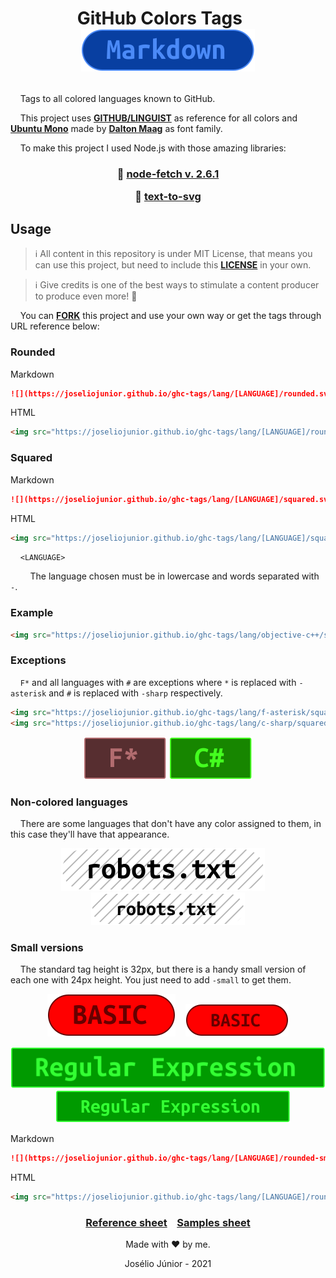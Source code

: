 <h1 align="center">

GitHub Colors Tags&nbsp;&nbsp;&nbsp;&nbsp;![](./lang/markdown/rounded.svg)

</h1>

&nbsp;&nbsp;&nbsp;&nbsp;Tags to all colored languages known to GitHub.

&nbsp;&nbsp;&nbsp;&nbsp;This project uses **[GITHUB/LINGUIST](https://github.com/github/linguist)** as reference for all colors and **[Ubuntu Mono](https://fonts.google.com/specimen/Ubuntu+Mono?query=ubuntu+#license)** made by **[Dalton Maag](https://fonts.google.com/?query=Dalton+Maag)** as font family.

&nbsp;&nbsp;&nbsp;&nbsp;To make this project I used Node.js with those amazing libraries:

<h3 align="center">

📗 [node-fetch v. 2.6.1](https://www.npmjs.com/package/node-fetch)

📗 [text-to-svg](https://www.npmjs.com/package/text-to-svg)

</h3>


## Usage
> ℹ All content in this repository is under MIT License, that means you can use this project, but need to include this **[LICENSE](LICENSE)** in your own.

> ℹ Give credits is one of the best ways to stimulate a content producer to produce even more! 🤩

&nbsp;&nbsp;&nbsp;&nbsp;You can **[FORK](https://github.com/joseliojunior/ghc-tags.git)** this project and use your own way or get the tags through URL reference below:

### Rounded

Markdown
~~~markdown
![](https://joseliojunior.github.io/ghc-tags/lang/[LANGUAGE]/rounded.svg)
~~~
HTML
~~~html
<img src="https://joseliojunior.github.io/ghc-tags/lang/[LANGUAGE]/rounded.svg">
~~~

### Squared
Markdown
~~~markdown
![](https://joseliojunior.github.io/ghc-tags/lang/[LANGUAGE]/squared.svg)
~~~
HTML
~~~html
<img src="https://joseliojunior.github.io/ghc-tags/lang/[LANGUAGE]/squared.svg">
~~~

&nbsp;&nbsp;&nbsp;&nbsp;`<LANGUAGE>`

&nbsp;&nbsp;&nbsp;&nbsp;&nbsp;&nbsp;&nbsp;&nbsp;The language chosen must be in lowercase and words separated with `-`.

### Example
~~~html
<img src="https://joseliojunior.github.io/ghc-tags/lang/objective-c++/squared.svg">
~~~

### Exceptions
&nbsp;&nbsp;&nbsp;&nbsp;`F*` and all languages with `#` are exceptions where `*` is replaced with `-asterisk` and `#` is replaced with `-sharp` respectively.
~~~html
<img src="https://joseliojunior.github.io/ghc-tags/lang/f-asterisk/squared.svg">
<img src="https://joseliojunior.github.io/ghc-tags/lang/c-sharp/squared.svg">
~~~
<div align="center">

![](./lang/f-asterisk/squared.svg) ![](./lang/c-sharp/squared.svg)

</div>


### Non-colored languages

&nbsp;&nbsp;&nbsp;&nbsp;There are some languages that don't have any color assigned to them, in this case they'll have that appearance.

<div align="center">

![](./lang/robots.txt/rounded.svg)&nbsp;&nbsp;&nbsp;&nbsp;![](./lang/robots.txt/rounded-small.svg)

</div>

### Small versions

&nbsp;&nbsp;&nbsp;&nbsp;The standard tag height is 32px, but there is a handy small version of each one with 24px height. You just need to add `-small` to get them.

<div align="center">

![](./lang/basic/rounded.svg)&nbsp;&nbsp;&nbsp;&nbsp;![](./lang/basic/rounded-small.svg)

![](./lang/regular-expression/squared.svg)&nbsp;&nbsp;&nbsp;&nbsp;![](./lang/regular-expression/squared-small.svg)

</div>

Markdown
~~~markdown
![](https://joseliojunior.github.io/ghc-tags/lang/[LANGUAGE]/rounded-small.svg)
~~~
HTML
~~~html
<img src="https://joseliojunior.github.io/ghc-tags/lang/[LANGUAGE]/rounded-small.svg">
~~~

<div align="center">

### [Reference sheet](reference/README.md)&nbsp;&nbsp;&nbsp;&nbsp;[Samples sheet](samples/README.md)

Made with ❤ by me.

Josélio Júnior - 2021

</div>

